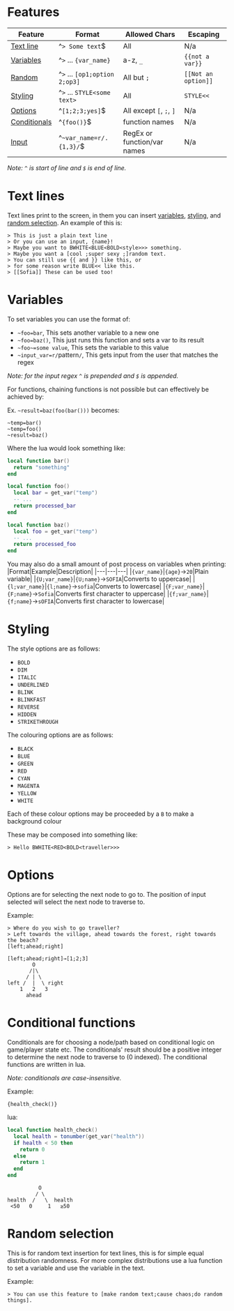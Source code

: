 # Features
|Feature|Format|Allowed Chars|Escaping|
|---|---|---|---|
|[Text line](#text-lines)|^`> Some text`$|All|N/a|
|[Variables](#variables)|^`>` ... `{var_name}`|a-z, `_` |`{{not a var}}`|
|[Random](#random-selection)|^`>` ... `[op1;option 2;op3]`|All but `;`|`[[Not an option]]`|
|[Styling](#styling)|^`>` ... `STYLE<some text>`|All|`STYLE<<`|
|[Options](#options)|^`[1;2;3;yes]`$|All except `[`, `;`, `]`|N/a|
|[Conditionals](#conditional-functions)|^`{foo()}`$|function names|N/a|
|[Input](#variables)|^`~var_name=r/.{1,3}/`$|RegEx or function/var names|N/a|

*Note: `^` is start of line and `$` is end of line.*

# Text lines
Text lines print to the screen, in them you can insert [variables](#variables), [styling](#styling), and [random selection](#random-selection).
An example of this is:
```
> This is just a plain text line
> Or you can use an input, {name}!
> Maybe you want to BWHITE<BLUE<BOLD<style>>> something.
> Maybe you want a [cool ;super sexy ;]random text.
> You can still use {{ and }} like this, or
> for some reason write BLUE<< like this.
> [[Sofia]] These can be used too!
```

# Variables
To set variables you can use the format of:
* `~foo=bar`, This sets another variable to a new one
* `~foo=baz()`, This just runs this function and sets a var to its result
* `~foo~=some value`, This sets the variable to this value
* `~input_var=r/`pattern`/`, This gets input from the user that matches the regex

*Note: for the input regex `^` is prepended and `$` is appended.*

For functions, chaining functions is not possible but can effectively be achieved by:

Ex. `~result=baz(foo(bar()))` becomes:
```
~temp=bar()
~temp=foo()
~result=baz()
```

Where the lua would look something like: 
```lua
local function bar()
  return "something"
end

local function foo()
  local bar = get_var("temp")
  -- ...
  return processed_bar
end

local function baz()
  local foo = get_var("temp")
  -- ...
  return processed_foo
end
```

You may also do a small amount of post process on variables when printing:
|Format|Example|Description|
|---|---|---|
|`{var_name}`|`{age}`→`20`|Plain variable|
|`{U;var_name}`|`{U;name}`→`SOFIA`|Converts to uppercase|
|`{l;var_name}`|`{l;name}`→`sofia`|Converts to lowercase|
|`{F;var_name}`|`{F;name}`→`Sofia`|Converts first character to uppercase|
|`{f;var_name}`|`{f;name}`→`sOFIA`|Converts first character to lowercase|

# Styling
The style options are as follows:
* `BOLD`
* `DIM`
* `ITALIC`
* `UNDERLINED`
* `BLINK`
* `BLINKFAST`
* `REVERSE`
* `HIDDEN`
* `STRIKETHROUGH`

The colouring options are as follows:
* `BLACK`
* `BLUE`
* `GREEN`
* `RED`
* `CYAN`
* `MAGENTA`
* `YELLOW`
* `WHITE`

Each of these colour options may be proceeded by a `B` to make a background colour

These may be composed into something like:
```
> Hello BWHITE<RED<BOLD<traveller>>>
```

# Options
Options are for selecting the next node to go to.
The position of input selected will select the next node to traverse to.

Example:
```
> Where do you wish to go traveller?
> Left towards the village, ahead towards the forest, right towards the beach?
[left;ahead;right]
```
```
[left;ahead;right]→[1;2;3]
        O
       /|\
      / | \
left /  |  \ right 
    1   2   3
      ahead
```

# Conditional functions
Conditionals are for choosing a node/path based on conditional logic on game/player state etc.
The conditionals' result should be a positive integer to determine the next node to traverse to (0 indexed).
The conditional functions are written in lua.

*Note: conditionals are case-insensitive.*

Example:
```
{health_check()}
```
lua:
```lua
local function health_check()
  local health = tonumber(get_var("health"))
  if health < 50 then
    return 0
  else
    return 1
  end
end
```
```
          O
         / \
health  /   \  health
 <50   0     1   ≥50
```

# Random selection
This is for random text insertion for text lines, this is for simple equal distribution randomness.
For more complex distributions use a lua function to set a variable and use the variable in the text.

Example:
```
> You can use this feature to [make random text;cause chaos;do random things].
```
